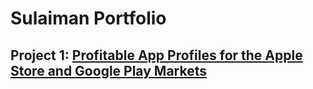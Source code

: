 # Sulaiman Portfolio
## Project 1: [Profitable App Profiles for the Apple Store and Google Play Markets](https://github.com/sulaiman2001ng/Data-Quest-Projects/blob/master/Guided%20Project_%20Profitable%20App%20Profiles%20for%20the%20App%20Store%20and%20Google%20Play%20Markets/Profitable_Apps.ipynb)

